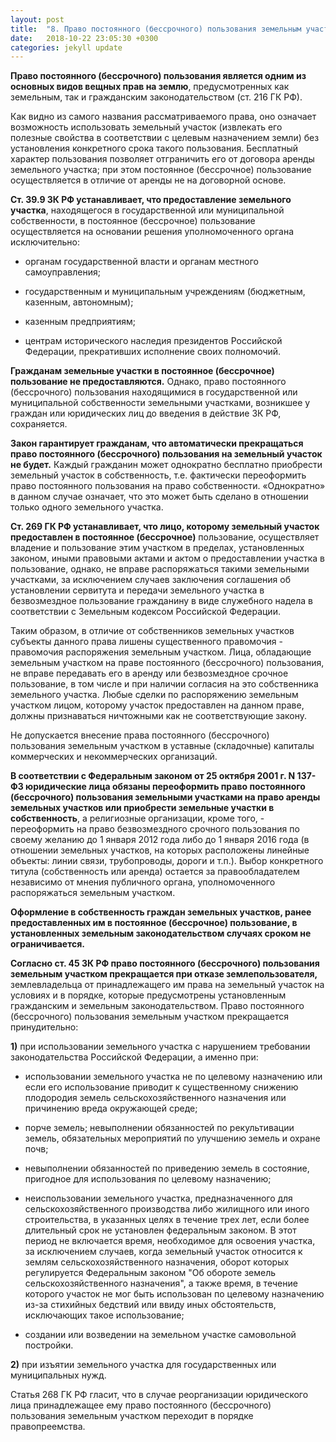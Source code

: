 ```yaml
---
layout: post
title:  "8. Право постоянного (бессрочного) пользования земельным участком."
date:   2018-10-22 23:05:30 +0300
categories: jekyll update
---
```


**Право постоянного (бессрочного) пользования является одним из основных видов вещных прав на землю**, предусмотренных как земельным, так и гражданским законодательством (ст. 216 ГК РФ). 

Как видно из самого названия рассматриваемого права, оно означает возможность использовать земельный участок (извлекать его полезные свойства в соответствии с целевым назначением земли) без установления конкретного срока такого пользования. Бесплатный характер пользования позволяет отграничить его от договора аренды земельного участка; при этом постоянное (бессрочное) пользование осуществляется в отличие от аренды не на договорной основе.

**Ст. 39.9 ЗК РФ устанавливает, что предоставление земельного участка**, находящегося в государственной или муниципальной собственности, в постоянное (бессрочное) пользование осуществляется на основании решения уполномоченного органа исключительно: 

- органам государственной власти и органам местного самоуправления;

- государственным и муниципальным учреждениям (бюджетным, казенным, автономным);

- казенным предприятиям;

- центрам исторического наследия президентов Российской Федерации, прекративших исполнение своих полномочий.

**Гражданам земельные участки в постоянное (бессрочное) пользование не предоставляются.** Однако, право постоянного (бессрочного) пользования находящимися в государственной или муниципальной собственности земельными участками, возникшее у граждан или юридических лиц до введения в действие ЗК РФ, сохраняется.

**Закон гарантирует гражданам, что автоматически прекращаться право постоянного (бессрочного) пользования на земельный участок не будет.** Каждый гражданин может однократно бесплатно приобрести земельный участок в собственность, т.е. фактически переоформить право постоянного пользования на право собственности. «Однократно» в данном случае означает, что это может быть сделано в отношении только одного земельного участка.

**Ст. 269 ГК РФ устанавливает, что лицо, которому земельный участок предоставлен в постоянное (бессрочное)** пользование, осуществляет владение и пользование этим участком в пределах, установленных законом, иными правовыми актами и актом о предоставлении участка в пользование, однако, не вправе распоряжаться такими земельными участками, за исключением случаев заключения соглашения об установлении сервитута и передачи земельного участка в безвозмездное пользование гражданину в виде служебного надела в соответствии с Земельным кодексом Российской Федерации.

Таким образом, в отличие от собственников земельных участков субъекты данного права лишены существенного правомочия - правомочия распоряжения земельным участком. Лица, обладающие земельным участком на праве постоянного (бессрочного) пользования, не вправе передавать его в аренду или безвозмездное срочное пользование, в том числе и при наличии согласия на это собственника земельного участка. Любые сделки по распоряжению земельным участком лицом, которому участок предоставлен на данном праве, должны признаваться ничтожными как не соответствующие закону.

Не допускается внесение права постоянного (бессрочного) пользования земельным участком в уставные (складочные) капиталы коммерческих и некоммерческих организаций.

**В соответствии с Федеральным законом от 25 октября 2001 г. N 137-ФЗ юридические лица обязаны переоформить право постоянного (бессрочного) пользования земельными участками на право аренды земельных участков или приобрести земельные участки в собственность**, а религиозные организации, кроме того, - переоформить на право безвозмездного срочного пользования по своему желанию до 1 января 2012 года либо до 1 января 2016 года (в отношении земельных участков, на которых расположены линейные объекты: линии связи, трубопроводы, дороги и т.п.). Выбор конкретного титула (собственность или аренда) остается за правообладателем независимо от мнения публичного органа, уполномоченного распоряжаться земельным участком.

**Оформление в собственность граждан земельных участков, ранее предоставленных им в постоянное (бессрочное) пользование, в установленных земельным законодательством случаях сроком не ограничивается.** 

**Согласно ст. 45 ЗК РФ право постоянного (бессрочного) пользования земельным участком прекращается при отказе землепользователя,** землевладельца от принадлежащего им права на земельный участок на условиях и в порядке, которые предусмотрены установленным гражданским и земельным законодательством. Право постоянного (бессрочного) пользования земельным участком прекращается принудительно:

**1)** при использовании земельного участка с нарушением требовании законодательства Российской Федерации, а именно при:

- использовании земельного участка не по целевому назначению или если его использование приводит к существенному снижению плодородия земель сельскохозяйственного назначения или причинению вреда окружающей среде;

- порче земель; невыполнении обязанностей по рекультивации земель, обязательных мероприятий по улучшению земель и охране почв;

- невыполнении обязанностей по приведению земель в состояние, пригодное для использования по целевому назначению;

- неиспользовании земельного участка, предназначенного для сельскохозяйственного производства либо жилищного или иного строительства, в указанных целях в течение трех лет, если более длительный срок не установлен федеральным законом. В этот период не включается время, необходимое для освоения участка, за исключением случаев, когда земельный участок относится к землям сельскохозяйственного назначения, оборот которых регулируется Федеральным законом "Об обороте земель сельскохозяйственного назначения", а также время, в течение которого участок не мог быть использован по целевому назначению из-за стихийных бедствий или ввиду иных обстоятельств, исключающих такое использование;

- создании или возведении на земельном участке самовольной постройки.

**2)** при изъятии земельного участка для государственных или муниципальных нужд.
		
Статья 268 ГК РФ гласит, что в случае реорганизации юридического лица принадлежащее ему право постоянного (бессрочного) пользования земельным участком переходит в порядке правопреемства.